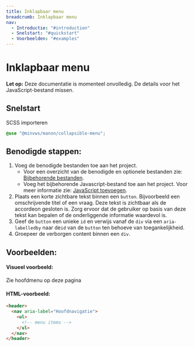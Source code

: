 ```yaml
---
title: Inklapbaar menu
breadcrumb: Inklapbaar menu
nav:
  - Introductie: "#introduction"
  - Snelstart: "#quickstart"
  - Voorbeelden: "#examples"
---
```


<h1 id="introduction">Inklapbaar menu</h1>

<p class="warning">
  <strong>Let op:</strong> Deze documentatie is momenteel onvolledig. De details voor het JavaScript-bestand
  missen.
</p>

<h2 id="quickstart">Snelstart</h2>

SCSS importeren

```scss
@use "@minvws/manon/collapsible-menu";
```

## Benodigde stappen:

1.  Voeg de benodigde bestanden toe aan het project.
    - Voor een overzicht van de benodigde en optionele bestanden zie:
      [Bijbehorende bestanden](#requirements).
    - Voeg het bijbehorende Javascript-bestand toe aan het project. Voor meer
      informatie zie: [JavaScript toevoegen](/documentation/add-js).
2.  Plaats een korte zichtbare tekst binnen een `button`. Bijvoorbeeld een
    omschrijvende titel of een vraag. Deze tekst is zichtbaar als de accordeon
    gesloten is. Zorg ervoor dat de gebruiker op basis van deze tekst kan
    bepalen of de onderliggende informatie waardevol is.
3.  Geef de `button` een unieke `id` en verwijs vanaf de `div` via een
    `aria-labelledby` naar de`id` van de `button` ten behoeve van
    toegankelijkheid.
4.  Groepeer de verborgen content binnen een `div`.

<h2 id="examples">Voorbeelden:</h2>

#### Visueel voorbeeld:

Zie hoofdmenu op deze pagina

#### HTML-voorbeeld:

```html
<header>
  <nav aria-label="Hoofdnavigatie">
    <ul>
      <!-- menu items -->
    </ul>
  </nav>
</header>
```
